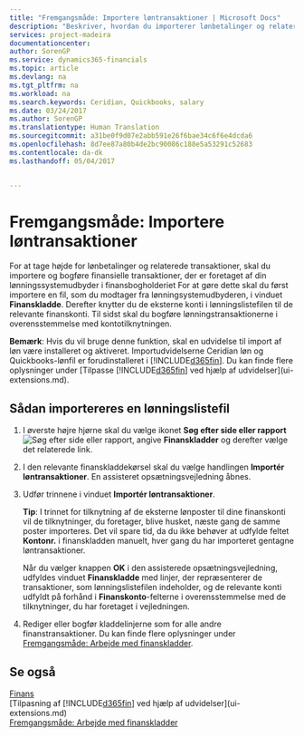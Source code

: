 ```yaml
---
title: "Fremgangsmåde: Importere løntransaktioner | Microsoft Docs"
description: "Beskriver, hvordan du importerer lønbetalinger og relaterede posteringer fra din betalingsformidler i finansbogholderiet."
services: project-madeira
documentationcenter: 
author: SorenGP
ms.service: dynamics365-financials
ms.topic: article
ms.devlang: na
ms.tgt_pltfrm: na
ms.workload: na
ms.search.keywords: Ceridian, Quickbooks, salary
ms.date: 03/24/2017
ms.author: SorenGP
ms.translationtype: Human Translation
ms.sourcegitcommit: a31be0f9d07e2abb591e26f6bae34c6f6e4dcda6
ms.openlocfilehash: 8d7ee87a80b4de2bc90086c188e5a53291c52683
ms.contentlocale: da-dk
ms.lasthandoff: 05/04/2017


---
```

# <a name="how-to-import-payroll-transactions"></a>Fremgangsmåde: Importere løntransaktioner
For at tage højde for lønbetalinger og relaterede transaktioner, skal du importere og bogføre finansielle transaktioner, der er foretaget af din lønningssystemudbyder i finansbogholderiet For at gøre dette skal du først importere en fil, som du modtager fra lønningsystemudbyderen, i vinduet **Finanskladde**. Derefter knytter du de eksterne konti i lønningslistefilen til de relevante finanskonti. Til sidst skal du bogføre lønningstransaktionerne i overensstemmelse med kontotilknytningen.

**Bemærk**: Hvis du vil bruge denne funktion, skal en udvidelse til import af løn være installeret og aktiveret. Importudvidelserne Ceridian løn og Quickbooks-lønfil er forudinstalleret i [!INCLUDE[d365fin](includes/d365fin_md.md)]. Du kan finde flere oplysninger under [Tilpasse [!INCLUDE[d365fin](includes/d365fin_md.md)] ved hjælp af udvidelser](ui-extensions.md).

## <a name="to-import-a-payroll-file"></a>Sådan importereres en lønningslistefil
1. I øverste højre hjørne skal du vælge ikonet **Søg efter side eller rapport** ![Søg efter side eller rapport](media/ui-search/search_small.png "Ikonet Søg efter side eller rapport"), angive **Finanskladder** og derefter vælge det relaterede link.
2. I den relevante finanskladdekørsel skal du vælge handlingen **Importér løntransaktioner**. En assisteret opsætningsvejledning åbnes.
3. Udfør trinnene i vinduet **Importér løntransaktioner**.

    **Tip**: I trinnet for tilknytning af de eksterne lønposter til dine finanskonti vil de tilknytninger, du foretager, blive husket, næste gang de samme poster importeres. Det vil spare tid, da du ikke behøver at udfylde feltet **Kontonr.** i finanskladden manuelt, hver gang du har importeret gentagne løntransaktioner.   

    Når du vælger knappen **OK** i den assisterede opsætningsvejledning, udfyldes vinduet **Finanskladde** med linjer, der repræsenterer de transaktioner, som lønningslistefilen indeholder, og de relevante konti udfyldt på forhånd i **Finanskonto**-felterne i overensstemmelse med de tilknytninger, du har foretaget i vejledningen.
4. Rediger eller bogfør kladdelinjerne som for alle andre finanstransaktioner. Du kan finde flere oplysninger under [Fremgangsmåde: Arbejde med finanskladder](ui-work-general-journals.md).   

## <a name="see-also"></a>Se også
[Finans](finance.md)  
[Tilpasning af [!INCLUDE[d365fin](includes/d365fin_md.md)] ved hjælp af udvidelser](ui-extensions.md)  
[Fremgangsmåde: Arbejde med finanskladder](ui-work-general-journals.md)  

